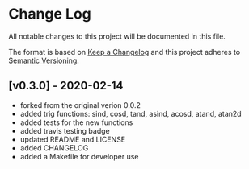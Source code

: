 # Change Log
All notable changes to this project will be documented in this file.

The format is based on [Keep a Changelog](http://keepachangelog.com/)
and this project adheres to [Semantic Versioning](http://semver.org/).

## [v0.3.0] - 2020-02-14
- forked from the original verion 0.0.2
- added trig functions: sind, cosd, tand, asind, acosd, atand, atan2d
- added tests for the new functions
- added travis testing badge
- updated README and LICENSE
- added CHANGELOG
- added a Makefile for developer use
